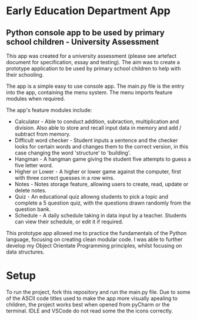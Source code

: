 # Early Education Department App
## Python console app to be used by primary school children - University Assessment

This app was created for a university assessment (please see artefact document for specification, essay and testing). The aim was to create a prototype application to be used by primary school children  to help with their schooling.

The app is a simple easy to use console app. The main.py file is the entry into the app, containing the menu system. The menu imports feature modules when required.

The app's feature modules include:
  * Calculator - Able to conduct addition, subraction, multiplication and division. Also able to store and recall input data in memory and add / subtract from memory.
  * Difficult word checker - Student inputs a sentence and the checker looks for certain words and changes them to the correct version, in this case changing the word 'structure' to 'building'.
  * Hangman - A hangman game giving the student five attempts to guess a five letter word.
  * Higher or Lower - A higher or lower game against the computer, first with three correct guesses in a row wins.
  * Notes - Notes storage feature, allowing users to create, read, update or delete notes.
  * Quiz - An educational quiz allowng students to pick a topic and complete a 5 question quiz, with the questions drawn randomly from the question bank.
  * Schedule - A daily schedule taking in data input by a teacher. Students can view their schedule, or edit it if required.
  
This prototype app allowed me to practice the fundamentals of the Python language, focusing on creating clean modular code. I was able to further develop my Object Orientate Programming principles, whilst focusing on data structures.

# Setup
To run the project, fork this repository and run the main.py file. Due to some of the ASCII code titles used to make the app more visually apealing to children, the project works best when opened from pyCharm or the terminal. IDLE and VSCode do not read some the the icons correctly.
